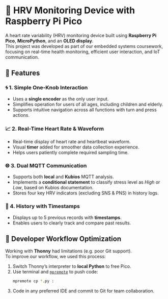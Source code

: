 # 💓 HRV Monitoring Device with Raspberry Pi Pico

A heart rate variability (HRV) monitoring device built using **Raspberry Pi Pico**, **MicroPython**, and an **OLED display**.  
This project was developed as part of our embedded systems coursework, focusing on real-time health monitoring, efficient user interaction, and IoT communication.

## 🚀 Features

### 🌀 1. Simple One-Knob Interaction
- Uses a **single encoder** as the only user input.
- Simplifies operation for users of all ages, including children and elderly.
- Supports intuitive navigation across all functions with turn and press actions.

### 📈 2. Real-Time Heart Rate & Waveform
- Real-time display of heart rate and heartbeat waveform.
- Visual **timer** added for smoother data collection experience.
- Helps users patiently complete required sampling time.

### 🌐 3. Dual MQTT Communication
- Supports both **local** and **Kubios** MQTT analysis.
- Implements a **conditional statement** to classify stress level as *High* or *Low*, based on Kubios documentation.
- Stores four key HRV indicators (excluding SNS & PNS) in history logs.

### 📅 4. History with Timestamps
- Displays up to 5 previous records with **timestamps**.
- Enables users to clearly track and compare past results.

## 🧠 Developer Workflow Optimization

Working with **Thonny** had limitations (e.g. poor Git support).  
To improve our workflow, we used this process:

1. Switch Thonny’s interpreter to **local Python** to free Pico.
2. Use terminal and [`mpremote`](https://github.com/adafruit/ampy) to push code:
   ```bash
   mpremote cp *.py :
3.	Code in any preferred IDE and commit to Git for team collaboration.
